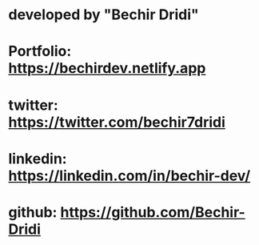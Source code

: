 # developed by "Bechir Dridi"
# Portfolio: https://bechirdev.netlify.app
# twitter:   https://twitter.com/bechir7dridi
# linkedin:  https://linkedin.com/in/bechir-dev/
# github:    https://github.com/Bechir-Dridi